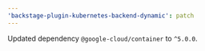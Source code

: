 ```yaml
---
'backstage-plugin-kubernetes-backend-dynamic': patch
---
```


Updated dependency `@google-cloud/container` to `^5.0.0`.
